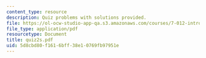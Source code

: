 ```yaml
---
content_type: resource
description: Quiz problems with solutions provided.
file: https://ol-ocw-studio-app-qa.s3.amazonaws.com/courses/7-012-introduction-to-biology-fall-2004/5d8cbd80f1616bff38e10769fb97951e_quiz2s.pdf
file_type: application/pdf
resourcetype: Document
title: quiz2s.pdf
uid: 5d8cbd80-f161-6bff-38e1-0769fb97951e
---
```

